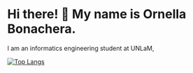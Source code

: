 # Hi there! 👋 My name is Ornella Bonachera. 

 I am an informatics engineering student at UNLaM,

[![Top Langs](https://github-readme-stats.vercel.app/api/top-langs/?username=opbonachera)](https://github.com/anuraghazra/github-readme-stats)
